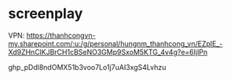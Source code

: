 # screenplay

VPN: https://thanhcongvn-my.sharepoint.com/:u:/g/personal/hungnm_thanhcong_vn/EZpIE_-Xd9ZHnClKJBrCH1cBSeNO3GMp9SxoM5KTG_4v4g?e=6IjlPn


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
